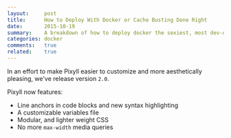 ```yaml
---
layout:     post
title:      How to Deploy With Docker or Cache Busting Done Right
date:       2015-10-19
summary:    A breakdown of how to deploy docker the sexiest, most dev-opsiest, way possible. With appropriate cache-busting techniques.
categories: docker
comments:   true
related:    true
---
```


In an effort to make Pixyll easier to customize and more aesthetically pleasing, we've release version `2.0`.

Pixyll now features:

* Line anchors in code blocks and new syntax highlighting
* A customizable variables file
* Modular, and lighter weight CSS
* No more `max-width` media queries